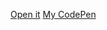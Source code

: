 [Open it](https://mateusalvarenga.github.io/pens/)
[My CodePen](https://codepen.io/mateusalvarenga)
